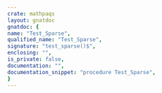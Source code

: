 ```yaml
---
crate: mathpaqs
layout: gnatdoc
gnatdoc: {
name: "Test_Sparse",
qualified_name: "Test_Sparse",
signature: "test_sparse()$",
enclosing: "",
is_private: false,
documentation: "",
documentation_snippet: "procedure Test_Sparse",
}
---
```

